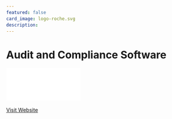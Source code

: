 ```yaml
---
featured: false
card_image: logo-roche.svg
description: 
---
```


# Audit and Compliance Software
<img src="logo-roche.svg" alt="Logo" style="max-width: 200px; height: auto;">

<a href="https://fluix.io/audit-compliance-management-software">Visit Website</a>  

